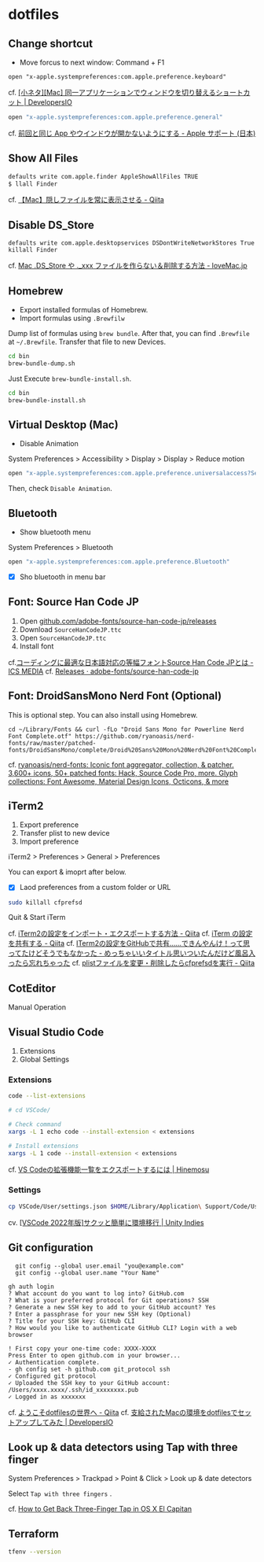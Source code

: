 # dotfiles

## Change shortcut

- Move forcus to next window: Command + F1

```
open "x-apple.systempreferences:com.apple.preference.keyboard"
```

cf. [[小ネタ][Mac] 同一アプリケーションでウィンドウを切り替えるショートカット | DevelopersIO](https://dev.classmethod.jp/articles/mac-next-window-shortcut/)

```zsh
open "x-apple.systempreferences:com.apple.preference.general"
```

cf. [前回と同じ App やウインドウが開かないようにする - Apple サポート (日本)](https://support.apple.com/ja-jp/HT204005)


## Show All Files

```zsh
defaults write com.apple.finder AppleShowAllFiles TRUE
$ llall Finder
```

cf. [【Mac】隠しファイルを常に表示させる - Qiita](https://qiita.com/y_otake/items/cc9e2461c62eb6f9c53a)

## Disable DS_Store

```
defaults write com.apple.desktopservices DSDontWriteNetworkStores True
killall Finder
```

cf. [Mac .DS_Store や ._xxx ファイルを作らない＆削除する方法 - loveMac.jp](https://lovemac.jp/9906)

## Homebrew

- Export installed formulas of Homebrew.
- Import formulas using `.Brewfilw`

Dump list of formulas using `brew bundle`. After that, you can find `.Brewfile` at `~/.Brewfile`. Transfer that file to new Devices.

```zsh
cd bin
brew-bundle-dump.sh
```

Just Execute `brew-bundle-install.sh`.

```zsh
cd bin
brew-bundle-install.sh
```

## Virtual Desktop (Mac)

- Disable Animation

System Preferences > Accessibility > Display > Display > Reduce motion

```zsh
open "x-apple.systempreferences:com.apple.preference.universalaccess?Seeing_Display"
```

Then, check `Disable Animation`.

## Bluetooth

- Show bluetooth menu

System Preferences > Bluetooth

```zsh
open "x-apple.systempreferences:com.apple.preference.Bluetooth"
```

- [x] Sho bluetooth in menu bar

## Font: Source Han Code JP

1. Open [github.com/adobe-fonts/source-han-code-jp/releases](https://github.com/adobe-fonts/source-han-code-jp/releases)
2. Download `SourceHanCodeJP.ttc`
3. Open `SourceHanCodeJP.ttc`
4. Install font

cf.[コーディングに最適な日本語対応の等幅フォントSource Han Code JPとは - ICS MEDIA](https://ics.media/entry/7010/)
cf. [Releases · adobe-fonts/source-han-code-jp](https://github.com/adobe-fonts/source-han-code-jp/releases)

## Font: DroidSansMono Nerd Font (Optional)

This is optional step.
You can also install using Homebrew.

```
cd ~/Library/Fonts && curl -fLo "Droid Sans Mono for Powerline Nerd Font Complete.otf" https://github.com/ryanoasis/nerd-fonts/raw/master/patched-fonts/DroidSansMono/complete/Droid%20Sans%20Mono%20Nerd%20Font%20Complete.otf
```

cf. [ryanoasis/nerd-fonts: Iconic font aggregator, collection, & patcher. 3,600+ icons, 50+ patched fonts: Hack, Source Code Pro, more. Glyph collections: Font Awesome, Material Design Icons, Octicons, & more](https://github.com/ryanoasis/nerd-fonts)

## iTerm2

1. Export preference
2. Transfer plist to new device
3. Import preference

iTerm2 > Preferences > General > Preferences

You can export & imoprt after below.

- [x] Laod preferences from a custom folder or URL

```sh
sudo killall cfprefsd
```

Quit & Start iTerm

cf. [iTerm2の設定をインポート・エクスポートする方法 - Qiita](https://qiita.com/reoring/items/a0f3d6186efd11c87f1b)
cf. [iTerm の設定を共有する - Qiita](https://qiita.com/bugfire/items/c89119e42992a6142a58)
cf. [ITerm2の設定をGitHubで共有……できんやんけ！って思ってたけどそうでもなかった - めっちゃいいタイトル思いついたんだけど風呂入ったら忘れちゃった](https://ry-2718.hatenablog.com/entry/2019/04/02/021006)
cf. [plistファイルを変更・削除したらcfprefsdを実行 - Qiita](https://qiita.com/cakipy/items/2e5d03d5e063c6734b34)

## CotEditor

Manual Operation

## Visual Studio Code

1. Extensions
2. Global Settings
### Extensions

```zsh
code --list-extensions
```

```zsh
# cd VSCode/

# Check command
xargs -L 1 echo code --install-extension < extensions

# Install extensions
xargs -L 1 code --install-extension < extensions
```

cf. [VS Codeの拡張機能一覧をエクスポートするには | Hinemosu](https://www.hide10.com/archives/32354)

### Settings

```zsh
cp VSCode/User/settings.json $HOME/Library/Application\ Support/Code/User/
```

cv. [[VSCode 2022年版]サクッと簡単に環境移行 | Unity Indies](https://www.create-forever.games/vscode-env-export-import/)

## Git configuration

```
  git config --global user.email "you@example.com"
  git config --global user.name "Your Name"
```

```
gh auth login
? What account do you want to log into? GitHub.com
? What is your preferred protocol for Git operations? SSH
? Generate a new SSH key to add to your GitHub account? Yes
? Enter a passphrase for your new SSH key (Optional)
? Title for your SSH key: GitHub CLI
? How would you like to authenticate GitHub CLI? Login with a web browser

! First copy your one-time code: XXXX-XXXX
Press Enter to open github.com in your browser...
✓ Authentication complete.
- gh config set -h github.com git_protocol ssh
✓ Configured git protocol
✓ Uploaded the SSH key to your GitHub account: /Users/xxxx.xxxx/.ssh/id_xxxxxxxx.pub
✓ Logged in as xxxxxxx
```

cf. [ようこそdotfilesの世界へ - Qiita](https://qiita.com/yutkat/items/c6c7584d9795799ee164)
cf. [支給されたMacの環境をdotfilesでセットアップしてみた | DevelopersIO](https://dev.classmethod.jp/articles/joined-mac-dotfiles-customize/)

## Look up & data detectors using Tap with three finger

System Preferences > Trackpad > Point & Click > Look up & date detectors

Select `Tap with three fingers` .

cf. [How to Get Back Three-Finger Tap in OS X El Capitan](https://notebooks.com/2015/10/05/how-to-get-back-three-finger-tap-os-x-el-capitan/)

## Terraform

```zsh
tfenv --version
```

